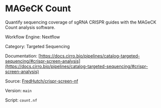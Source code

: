 # MAGeCK Count

Quantify sequencing coverage of sgRNA CRISPR guides with the MAGeCK Count analysis software.


Workflow Engine: Nextflow


Category: Targeted Sequencing


Documentation: [https://docs.cirro.bio/pipelines/catalog-targeted-sequencing/#crispr-screen-analysis](https://docs.cirro.bio/pipelines/catalog-targeted-sequencing/#crispr-screen-analysis)


Source: [FredHutch/crispr-screen-nf](FredHutch/crispr-screen-nf)


Version: `main`


Script: `count.nf`
